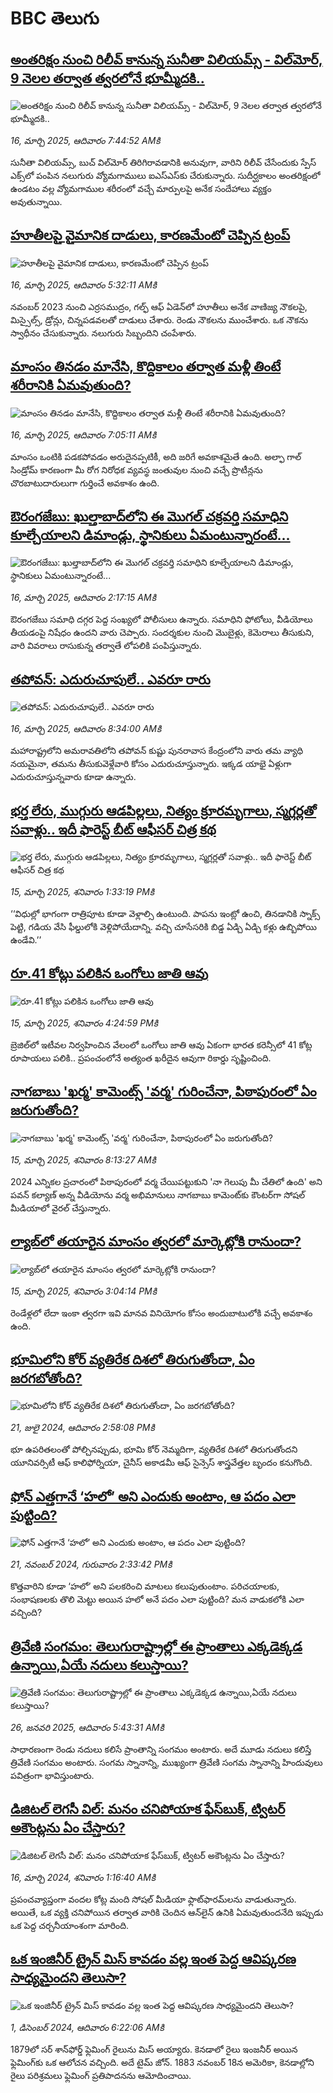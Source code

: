# BBC తెలుగు## [అంతరిక్షం నుంచి రిలీవ్ కానున్న సునీతా విలియమ్స్ - విల్‌మోర్, 9 నెలల తర్వాత త్వరలోనే భూమ్మీదకి..](https://www.bbc.com/telugu/articles/cx2g3n0xr1zo?at_campaign=githubrss)![అంతరిక్షం నుంచి రిలీవ్ కానున్న సునీతా విలియమ్స్ - విల్‌మోర్, 9 నెలల తర్వాత త్వరలోనే భూమ్మీదకి..](https://ichef.bbci.co.uk/ace/standard/240/cpsprodpb/b0dc/live/668096a0-0239-11f0-a8b1-950887ddc6e5.jpg)_16, మార్చి 2025, ఆదివారం 7:44:52 AMకి_సునీతా విలియమ్స్, బుచ్ విల్‌మోర్ తిరిగిరావడానికి అనువుగా, వారిని రిలీవ్ చేసేందుకు స్పేస్ ఎక్స్‌లో పంపిన నలుగురు వ్యోమగాములు ఐఎస్ఎస్‌కు చేరుకున్నారు. సుదీర్ఘకాలం అంతరిక్షంలో ఉండటం వల్ల వ్యోమగాముల శరీరంలో వచ్చే మార్పులపై అనేక సందేహాలు వ్యక్తం అవుతున్నాయి.## [హూతీలపై వైమానిక దాడులు, కారణమేంటో చెప్పిన ట్రంప్ ](https://www.bbc.com/telugu/articles/c5y473gwe2do?at_campaign=githubrss)![హూతీలపై వైమానిక దాడులు, కారణమేంటో చెప్పిన ట్రంప్ ](https://ichef.bbci.co.uk/ace/standard/240/cpsprodpb/c269/live/f5819b50-0226-11f0-a266-535342915d40.jpg)_16, మార్చి 2025, ఆదివారం 5:32:11 AMకి_నవంబర్ 2023 నుంచి ఎర్రసముద్రం, గల్ఫ్ ఆఫ్ ఏడెన్‌లో హూతీలు అనేక వాణిజ్య నౌకలపై, మిస్సైల్స్, డ్రోన్లు, చిన్నపడవలతో దాడులు చేశారు. రెండు నౌకలను ముంచేశారు. ఒక నౌకను స్వాధీనం చేసుకున్నారు. నలుగురు సిబ్బందిని చంపేశారు.## [మాంసం తినడం మానేసి, కొద్దికాలం తర్వాత మళ్లీ తింటే శరీరానికి ఏమవుతుంది?](https://www.bbc.com/telugu/articles/cz61yy0929wo?at_campaign=githubrss)![మాంసం తినడం మానేసి, కొద్దికాలం తర్వాత మళ్లీ తింటే శరీరానికి ఏమవుతుంది?](https://ichef.bbci.co.uk/ace/standard/240/cpsprodpb/7614/live/fb1ab550-0231-11f0-a7e6-8f8587ec47ad.jpg)_16, మార్చి 2025, ఆదివారం 7:05:11 AMకి_మాంసం ఒంటికి పడకపోవడం అరుదైనప్పటికీ, అది జరిగే అవకాశమైతే ఉంది. అల్ఫా గాల్ సిండ్రోమ్ కారణంగా మీ రోగ నిరోధక వ్యవస్థ జంతువుల నుంచి వచ్చే ప్రొటీన్లను చొరబాటుదారులుగా గుర్తించే అవకాశం ఉంది.## [ఔరంగజేబు: ఖుల్తాబాద్‌లోని ఈ మొగల్ చక్రవర్తి సమాధిని కూల్చేయాలని డిమాండ్లు, స్థానికులు ఏమంటున్నారంటే...](https://www.bbc.com/telugu/articles/cgr2z79kq21o?at_campaign=githubrss)![ఔరంగజేబు: ఖుల్తాబాద్‌లోని ఈ మొగల్ చక్రవర్తి సమాధిని కూల్చేయాలని డిమాండ్లు, స్థానికులు ఏమంటున్నారంటే...](https://ichef.bbci.co.uk/ace/standard/240/cpsprodpb/3565/live/37c9ae40-020d-11f0-a8b1-950887ddc6e5.jpg)_16, మార్చి 2025, ఆదివారం 2:17:15 AMకి_ఔరంగజేబు సమాధి దగ్గర పెద్ద సంఖ్యలో పోలీసులు ఉన్నారు. సమాధిని ఫోటోలు, వీడియోలు తీయడంపై నిషేధం ఉందని వారు చెప్పారు. సందర్శకుల నుంచి మొబైళ్లు, కెమెరాలు తీసుకుని, వారి వివరాలు రాసుకున్న తర్వాతే లోపలికి పంపిస్తున్నారు.## [తపోవన్: ఎదురుచూపులే.. ఎవరూ రారు](https://www.bbc.com/telugu/articles/cy4v17j48jwo?at_campaign=githubrss)![తపోవన్: ఎదురుచూపులే.. ఎవరూ రారు](https://ichef.bbci.co.uk/ace/standard/240/cpsprodpb/8847/live/23cebcd0-023c-11f0-8c3d-b7dcc7510cb1.jpg)_16, మార్చి 2025, ఆదివారం 8:34:00 AMకి_మహారాష్ట్రలోని అమరావతిలోని తపోవన్ కుష్టు పునరావాస కేంద్రంలోని వారు తమ వ్యాధి నయమైనా, తమను తీసుకువెళ్లేవారి కోసం ఎదురుచూస్తున్నారు. ఇక్కడ యాభై ఏళ్లుగా ఎదురుచూస్తున్నవారు కూడా  ఉన్నారు.## [భర్త లేరు, ముగ్గురు ఆడపిల్లలు, నిత్యం క్రూరమృగాలు, స్మగ్లర్లతో సవాళ్లు.. ఇదీ ఫారెస్ట్ బీట్ ఆఫీసర్ చిత్ర కథ](https://www.bbc.com/telugu/articles/cddyrjd8neqo?at_campaign=githubrss)![భర్త లేరు, ముగ్గురు ఆడపిల్లలు, నిత్యం క్రూరమృగాలు, స్మగ్లర్లతో సవాళ్లు.. ఇదీ ఫారెస్ట్ బీట్ ఆఫీసర్ చిత్ర కథ](https://ichef.bbci.co.uk/ace/standard/240/cpsprodpb/41c7/live/3281c320-01a2-11f0-bced-0dabb6148ade.jpg)_15, మార్చి 2025, శనివారం 1:33:19 PMకి_‘‘విధుల్లో భాగంగా రాత్రిపూట కూడా వెళ్లాల్సి ఉంటుంది. పాపను ఇంట్లో ఉంచి, తినడానికి స్నాక్స్ పెట్టి, గడియ వేసి ఫీల్డులోకి వెళ్లిపోయేదాన్ని. వచ్చి చూసేసరికి బిడ్డ ఏడ్చి ఏడ్చి కళ్లు ఉబ్బిపోయి ఉండేవి.’’## [రూ.41 కోట్లు పలికిన ఒంగోలు జాతి ఆవు](https://www.bbc.com/telugu/articles/c0l1j5z9n44o?at_campaign=githubrss)![రూ.41 కోట్లు పలికిన ఒంగోలు జాతి ఆవు](https://ichef.bbci.co.uk/ace/standard/240/cpsprodpb/8e20/live/e9301ca0-01b8-11f0-b50e-9d086302645f.jpg)_15, మార్చి 2025, శనివారం 4:24:59 PMకి_బ్రెజిల్‌లో ఇటీవల నిర్వహించిన వేలంలో ఒంగోలు జాతి ఆవు ఏకంగా భారత కరెన్సీలో 41 కోట్ల రూపాయలు పలికి.. ప్రపంచంలోనే అత్యంత ఖరీదైన ఆవుగా రికార్డు సృష్టించింది.## [నాగబాబు 'ఖర్మ' కామెంట్స్ 'వర్మ' గురించేనా, పిఠాపురంలో ఏం జరుగుతోంది?](https://www.bbc.com/telugu/articles/cq8ygdy54k7o?at_campaign=githubrss)![నాగబాబు 'ఖర్మ' కామెంట్స్ 'వర్మ' గురించేనా, పిఠాపురంలో ఏం జరుగుతోంది?](https://ichef.bbci.co.uk/ace/standard/240/cpsprodpb/020e/live/0edf8890-0174-11f0-9ad5-6bb81048d55f.jpg)_15, మార్చి 2025, శనివారం 8:13:27 AMకి_2024 ఎన్నికల ప్రచారంలో పిఠాపురంలో వర్మ చేయిపట్టుకుని 'నా గెలుపు మీ చేతిలో ఉంది' అని పవన్ కల్యాణ్ అన్న వీడియోను వర్మ అభిమానులు నాగబాబు కామెంట్‌కు కౌంటర్‌గా సోషల్ మీడియాలో వైరల్ చేస్తున్నారు.## [ల్యాబ్‌లో తయారైన మాంసం త్వరలో మార్కెట్లోకి రానుందా? ](https://www.bbc.com/telugu/articles/czjeplpldz2o?at_campaign=githubrss)![ల్యాబ్‌లో తయారైన మాంసం త్వరలో మార్కెట్లోకి రానుందా? ](https://ichef.bbci.co.uk/ace/standard/240/cpsprodpb/f313/live/92b9e900-01ae-11f0-93a8-0751102ec401.jpg)_15, మార్చి 2025, శనివారం 3:04:14 PMకి_రెండేళ్లలో లేదా ఇంకా త్వరగా ఇవి మానవ వినియోగం కోసం అందుబాటులోకి వచ్చే అవకాశం ఉంది.## [భూమిలోని కోర్ వ్యతిరేక దిశలో తిరుగుతోందా, ఏం జరగబోతోంది?](https://www.bbc.com/telugu/articles/crgr7rnd7g4o?at_campaign=githubrss)![భూమిలోని కోర్ వ్యతిరేక దిశలో తిరుగుతోందా, ఏం జరగబోతోంది?](https://ichef.bbci.co.uk/ace/standard/240/cpsprodpb/cc28/live/4457bc00-3ec3-11ef-b2f4-77406157b906.jpg)_21, జులై 2024, ఆదివారం 2:58:08 PMకి_భూ ఉపరితలంతో పోల్చినప్పుడు, భూమి కోర్ నెమ్మదిగా, వ్యతిరేక దిశలో తిరుగుతోందని యూనివర్సిటీ ఆఫ్ కాలిఫోర్నియా, చైనీస్ అకాడమీ ఆఫ్ సైన్సెస్‌ శాస్త్రవేత్తల బృందం కనుగొంది.## [ఫోన్ ఎత్తగానే ‘హలో’ అని ఎందుకు అంటాం, ఆ పదం ఎలా పుట్టింది?](https://www.bbc.com/telugu/articles/cgj7x7gdjq4o?at_campaign=githubrss)![ఫోన్ ఎత్తగానే ‘హలో’ అని ఎందుకు అంటాం, ఆ పదం ఎలా పుట్టింది?](https://ichef.bbci.co.uk/ace/standard/240/cpsprodpb/0618/live/7a20ebb0-a807-11ef-b21e-5359bd56d02f.jpg)_21, నవంబర్ 2024, గురువారం 2:33:42 PMకి_కొత్తవారిని కూడా ‘హలో’ అని పలకరించి మాటలు కలుపుతుంటాం.  పరిచయాలకు, సంభాషణలకు తొలి మెట్టు అయిన హలో అనే పదం ఎలా పుట్టింది? మన వాడుకలోకి ఎలా వచ్చింది?## [త్రివేణి సంగమం: తెలుగురాష్ట్రాల్లో ఈ ప్రాంతాలు ఎక్కడెక్కడ ఉన్నాయి,ఏయే నదులు కలుస్తాయి? ](https://www.bbc.com/telugu/articles/cz7elrr17jeo?at_campaign=githubrss)![త్రివేణి సంగమం: తెలుగురాష్ట్రాల్లో ఈ ప్రాంతాలు ఎక్కడెక్కడ ఉన్నాయి,ఏయే నదులు కలుస్తాయి? ](https://ichef.bbci.co.uk/ace/standard/240/cpsprodpb/9dad/live/7f50e780-da42-11ef-a37f-eba91255dc3d.jpg)_26, జనవరి 2025, ఆదివారం 5:43:31 AMకి_సాధారణంగా రెండు నదులు కలిసే ప్రాంతాన్ని సంగమం అంటారు. అదే మూడు నదులు కలిస్తే త్రివేణి సంగమం అంటారు. సంగమ స్నానాన్ని, ముఖ్యంగా త్రివేణి సంగమ స్నానాన్ని హిందువులు పవిత్రంగా భావిస్తుంటారు.## [డిజిటల్ లెగసీ విల్: మనం చనిపోయాక ఫేస్‌బుక్, ట్విటర్‌ అకౌంట్లను ఏం చేస్తారు?](https://www.bbc.com/telugu/articles/cx0zl1qeyq2o?at_campaign=githubrss)![డిజిటల్ లెగసీ విల్: మనం చనిపోయాక ఫేస్‌బుక్, ట్విటర్‌ అకౌంట్లను ఏం చేస్తారు?](https://ichef.bbci.co.uk/ace/standard/240/cpsprodpb/bea2/live/2323ffd0-e2d4-11ee-9410-0f893255c2a0.jpg)_16, మార్చి 2024, శనివారం 1:16:40 AMకి_ప్రపంచవ్యాప్తంగా వందల కోట్ల మంది సోషల్ మీడియా ఫ్లాట్‌ఫారమ్‌లను వాడుతున్నారు. అయితే, ఒక వ్యక్తి చనిపోయిన తర్వాత వారికి చెందిన ఆన్‌లైన్ ఉనికి ఏమవుతుందనేది ఇప్పుడు ఒక పెద్ద చర్చనీయాంశంగా మారింది.## [ఒక ఇంజినీర్ ట్రైన్ మిస్ కావడం వల్ల ఇంత పెద్ద ఆవిష్కరణ సాధ్యమైందని తెలుసా?](https://www.bbc.com/telugu/articles/c774y4mdrgdo?at_campaign=githubrss)![ఒక ఇంజినీర్ ట్రైన్ మిస్ కావడం వల్ల ఇంత పెద్ద ఆవిష్కరణ సాధ్యమైందని తెలుసా?](https://ichef.bbci.co.uk/ace/standard/240/cpsprodpb/d07c/live/d2f92490-ab19-11ef-8264-5f9791599833.jpg)_1, డిసెంబర్ 2024, ఆదివారం 6:22:06 AMకి_1879లో సర్ శాన్‌ఫోర్డ్ ఫ్లెమింగ్ రైలును మిస్ అయ్యారు. కెనడాలో రైలు ఇంజనీర్ అయిన ఫ్లెమింగ్‌కు ఒక ఆలోచన వచ్చింది. అదే టైమ్ జోన్‌. 
1883 నవంబర్ 18న అమెరికా, కెనడాల్లోని రైలు పరిశ్రమలు ఫ్లెమింగ్ ప్రతిపాదనను ఆమోదించాయి.